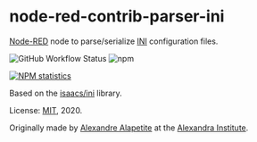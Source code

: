 # node-red-contrib-parser-ini
[Node-RED](https://nodered.org) node to parse/serialize [INI](https://en.wikipedia.org/wiki/INI_file) configuration files.

![GitHub Workflow Status](https://img.shields.io/github/workflow/status/alexandrainst/node-red-contrib-parser-ini/Node.js%20CI?logo=github)
![npm](https://img.shields.io/npm/dy/node-red-contrib-parser-ini?logo=npm)

[![NPM statistics](https://nodei.co/npm/node-red-contrib-parser-ini.png?downloads=true&downloadRank=true&stars=true)](https://nodei.co/npm/node-red-contrib-parser-ini/)

Based on the [isaacs/ini](https://github.com/npm/ini) library.

License: [MIT](LICENSE.md), 2020.

Originally made by [Alexandre Alapetite](https://alexandra.dk/alexandre.alapetite) at the [Alexandra Institute](https://alexandra.dk).
